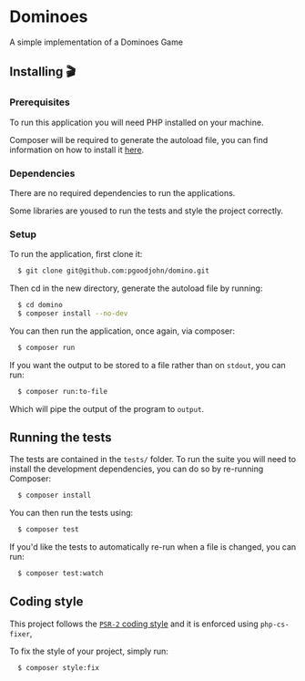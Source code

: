 # Dominoes
A simple implementation of a Dominoes Game

## Installing :clapper:
### Prerequisites

To run this application you will need PHP installed on your machine.

Composer will be required to generate the autoload file, you can find information on how to install it [here](https://getcomposer.org/).

### Dependencies

There are no required dependencies to run the applications.

Some libraries are yoused to run the tests and style the project correctly.

### Setup

To run the application, first clone it:

```bash
  $ git clone git@github.com:pgoodjohn/domino.git
```

Then  cd  in the new directory, generate the autoload file by running:

```bash
  $ cd domino
  $ composer install --no-dev
```

You can then run the application, once again, via composer:

```bash
  $ composer run
```

If you want the output to be stored to a file rather than on `stdout`, you can run:

```bash
  $ composer run:to-file
```

Which will pipe the output of the program to `output`.

## Running the tests

The tests are contained in the `tests/` folder.
To run the suite you will need to install the development dependencies, you can do so by re-running Composer:

```bash
  $ composer install
```

You can then run the tests using:

```bash
  $ composer test
```

If you'd like the tests to automatically re-run when a file is changed, you can run:

```bash
  $ composer test:watch
```

## Coding style

This project follows the [`PSR-2` coding style](https://www.php-fig.org/psr/psr-2/) and it is enforced using `php-cs-fixer`,

To fix the style of your project, simply run:

```bash
  $ composer style:fix
```